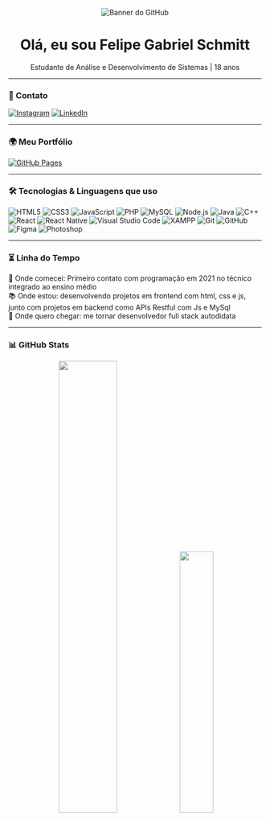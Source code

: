 <!-- BANNER -->
<p align="center">
  <img src="./imagens/banner.gif" alt="Banner do GitHub">
</p>

<!-- SAUDAÇÕES -->
<h1 align="center">Olá, eu sou Felipe Gabriel Schmitt</h1>
<p align="center">Estudante de Análise e Desenvolvimento de Sistemas | 18 anos </p>

---

<!-- CONTATO -->
### 📱 Contato
[![Instagram](https://img.shields.io/badge/@feeeepers-E4405F?style=flat&logo=instagram&logoColor=white)](https://www.instagram.com/feeeepers)
[![LinkedIn](https://custom-icon-badges.demolab.com/badge/LinkedIn-0A66C2?&logo=linkedin-white&logoColor=fff)](https://www.linkedin.com/in/felipe-gabriel-schmitt)

---

<!-- PORTFÓLIO -->
### 🌍 Meu Portfólio
[![GitHub Pages](https://img.shields.io/badge/Portfólio-100000?style=flat&logo=github&logoColor=white)](https://felipe-g-schmitt.github.io/Portfolio-pessoal/)

---

<!-- TECNOLOGIAS E LINGUAGENS -->
### 🛠️ Tecnologias & Linguagens que uso
![HTML5](https://img.shields.io/badge/HTML5-E34F26?style=flat&logo=html5&logoColor=white)
![CSS3](https://img.shields.io/badge/CSS3-1572B6?style=flat&logo=css3&logoColor=white)
![JavaScript](https://img.shields.io/badge/JavaScript-F7DF1E?style=flat&logo=javascript&logoColor=black)
![PHP](https://img.shields.io/badge/PHP-777BB4?style=flat&logo=php&logoColor=white)
![MySQL](https://img.shields.io/badge/MySQL-005C84?style=flat&logo=mysql&logoColor=white)
![Node.js](https://img.shields.io/badge/Node.js-339933?style=flat&logo=nodedotjs&logoColor=white)
![Java](https://img.shields.io/badge/Java-007396?style=flat&logo=java&logoColor=white)
![C++](https://img.shields.io/badge/C++-00599C?style=flat&logo=c%2B%2B&logoColor=white)
![React](https://img.shields.io/badge/React-61DAFB?style=flat&logo=react&logoColor=black)
![React Native](https://img.shields.io/badge/React_Native-20232A?style=flat&logo=react&logoColor=61DAFB)
![Visual Studio Code](https://img.shields.io/badge/VSCode-007ACC?style=flat&logo=visual-studio-code&logoColor=white)
![XAMPP](https://img.shields.io/badge/XAMPP-FB7A24?style=flat&logo=xampp&logoColor=white)
![Git](https://img.shields.io/badge/Git-F05032?style=flat&logo=git&logoColor=white)
![GitHub](https://img.shields.io/badge/GitHub-181717?style=flat&logo=github&logoColor=white)
![Figma](https://img.shields.io/badge/Figma-a357fd?style=flat&logo=figma&logoColor=white)
![Photoshop](https://img.shields.io/badge/Photoshop-31A8FF?style=flat&logo=adobephotoshop&logoColor=white)

---

<!-- LINHA DO TEMPO -->
### ⏳ Linha do Tempo
🚀 Onde comecei: Primeiro contato com programação em 2021 no técnico integrado ao ensino médio <br>
📚 Onde estou: desenvolvendo projetos em frontend com html, css e js, junto com projetos em backend como APIs Restful com Js e MySql <br>
🌟 Onde quero chegar: me tornar desenvolvedor full stack autodidata

---

<!-- GITHUB STATS -->
### 📊 GitHub Stats
<div align="center">
  <img src="https://github-readme-stats.vercel.app/api?username=Felipe-G-Schmitt&show_icons=true&theme=radical" width="48%" />
  <img src="https://github-readme-stats.vercel.app/api/top-langs/?username=Felipe-G-Schmitt&layout=compact&theme=radical" width="36.5%" />
</div>
